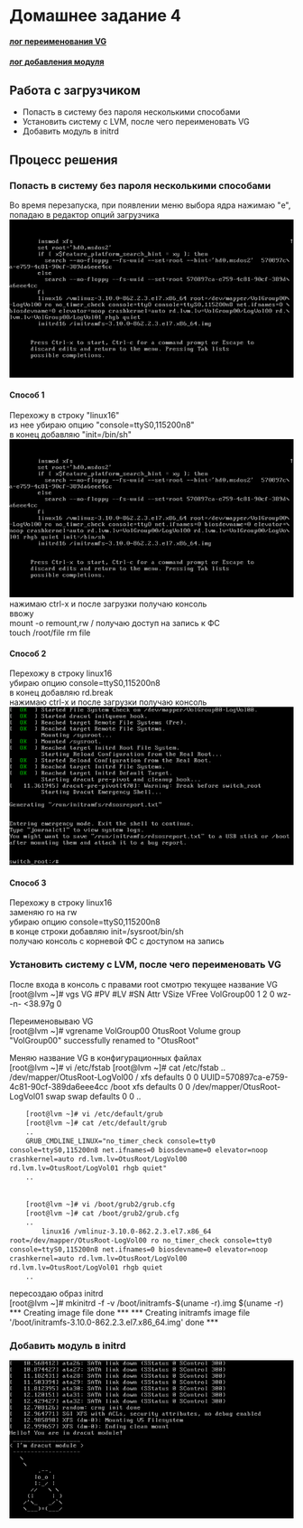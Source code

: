 # Домашнее задание 4

#### [лог переименования VG](typescript)
#### [лог добавления модуля](typescript2)


## Работа с загрузчиком

* Попасть в систему без пароля несколькими способами
* Установить систему с LVM, после чего переименовать VG
* Добавить модуль в initrd

## Процесс решения

### Попасть в систему без пароля несколькими способами

Во время перезапуска, при появлении меню выбора ядра нажимаю "e", попадаю в редактор опций загрузчика\
![Screen1](VirtualBox_linux-dz-4_lvm_1574089751254_11621_19_11_2019_17_46_50.png)

#### Способ 1

Перехожу в строку "linux16"\
из нее убираю опцию "console=ttyS0,115200n8"\
в конец добавляю "init=/bin/sh"\
![Screen2](VirtualBox_linux-dz-4_lvm_1574089751254_11621_19_11_2019_17_55_35.png)\
нажимаю ctrl-x и после загрузки получаю консоль\
ввожу\
		mount -o remount,rw /
получаю доступ на запись к ФС\
		touch /root/file
		rm file


#### Способ 2

Перехожу в строку linux16\
убираю опцию console=ttyS0,115200n8\
в конец добавляю rd.break\
нажимаю ctrl-x и после загрузки получаю консоль\
![Screen3](VirtualBox_linux-dz-4_lvm_1574089751254_11621_20_11_2019_17_19_25.png)


#### Способ 3
Перехожу в строку linux16\
заменяю ro на rw\
убираю опцию console=ttyS0,115200n8\
в конце строки добавляю init=/sysroot/bin/sh\
получаю консоль с корневой ФС с доступом на запись

### Установить систему с LVM, после чего переименовать VG

После входа в консоль с правами root смотрю текущее название VG\
		[root@lvm ~]# vgs
		  VG         #PV #LV #SN Attr   VSize   VFree
		  VolGroup00   1   2   0 wz--n- <38.97g    0 

Переименовываю VG\
		[root@lvm ~]# vgrename VolGroup00 OtusRoot
		  Volume group "VolGroup00" successfully renamed to "OtusRoot"

Меняю название VG в конфигурационных файлах\
		[root@lvm ~]# vi /etc/fstab
		[root@lvm ~]# cat /etc/fstab
		..
		/dev/mapper/OtusRoot-LogVol00 /                       xfs     defaults        0 0
		UUID=570897ca-e759-4c81-90cf-389da6eee4cc /boot                   xfs     defaults        0 0
		/dev/mapper/OtusRoot-LogVol01 swap                    swap    defaults        0 0
		..

		[root@lvm ~]# vi /etc/default/grub
		[root@lvm ~]# cat /etc/default/grub
		..
		GRUB_CMDLINE_LINUX="no_timer_check console=tty0 console=ttyS0,115200n8 net.ifnames=0 biosdevname=0 elevator=noop crashkernel=auto rd.lvm.lv=OtusRoot/LogVol00 rd.lvm.lv=OtusRoot/LogVol01 rhgb quiet"
		..


		[root@lvm ~]# vi /boot/grub2/grub.cfg
		[root@lvm ~]# cat /boot/grub2/grub.cfg
		..
			linux16 /vmlinuz-3.10.0-862.2.3.el7.x86_64 root=/dev/mapper/OtusRoot-LogVol00 ro no_timer_check console=tty0 console=ttyS0,115200n8 net.ifnames=0 biosdevname=0 elevator=noop crashkernel=auto rd.lvm.lv=OtusRoot/LogVol00 rd.lvm.lv=OtusRoot/LogVol01 rhgb quiet 
		..

пересоздаю образ initrd\
		[root@lvm ~]# mkinitrd -f -v /boot/initramfs-$(uname -r).img $(uname -r)
		*** Creating image file done ***
		*** Creating initramfs image file '/boot/initramfs-3.10.0-862.2.3.el7.x86_64.img' done ***

### Добавить модуль в initrd

![Screen4](VirtualBox_linux-dz-4_lvm_1574260838984_47690_20_11_2019_18_33_52.png)

